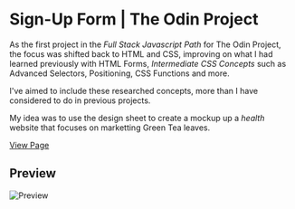 # Sign-Up Form | The Odin Project

As the first project in the *Full Stack Javascript Path* for The Odin Project, the focus was shifted back to HTML and CSS, improving on what I had learned previously with HTML Forms, *Intermediate CSS Concepts* such as Advanced Selectors, Positioning, CSS Functions and more. 

I've aimed to include these researched concepts, more than I have considered to do in previous projects. 

My idea was to use the design sheet to create a mockup up a *health* website that focuses on marketting Green Tea leaves. 

[View Page](https://jordantate.github.io/odin-sign-up-form/)

## Preview
![Preview](assets/Github/ODIN-SIGN-UP-FORM_PREVIEW.png)